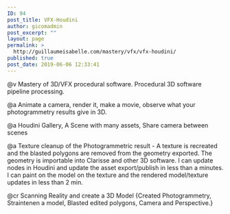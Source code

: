 ```yaml
---
ID: 94
post_title: VFX-Houdini
author: gicomadmin
post_excerpt: ""
layout: page
permalink: >
  http://guillaumeisabelle.com/mastery/vfx/vfx-houdini/
published: true
post_date: 2019-06-06 12:33:41
---
```

<!-- wp:paragraph {"backgroundColor":"pale-pink"} -->

<p class="has-background has-pale-pink-background-color">
  @v Mastery of 3D/VFX procedural software. Procedural 3D software pipeline processing.
</p>

<!-- /wp:paragraph -->

<!-- wp:paragraph {"backgroundColor":"light-green-cyan"} -->

<p class="has-background has-light-green-cyan-background-color">
  @a Animate a camera, render it, make a movie, observe what your photogrammetry results give in 3D.
</p>

<!-- /wp:paragraph -->

<!-- wp:paragraph {"backgroundColor":"light-green-cyan"} -->

<p class="has-background has-light-green-cyan-background-color">
  @a Houdini Gallery, A Scene with many assets, Share camera between scenes
</p>

<!-- /wp:paragraph -->

<!-- wp:paragraph {"backgroundColor":"light-green-cyan"} -->

<p class="has-background has-light-green-cyan-background-color">
  @a Texture cleanup of the Photogrammetric result - A texture is recreated and the blasted polygons are removed from the geometry exported. The geometry is importable into Clarisse and other 3D software. I can update nodes in Houdini and update the asset export/publish in less than a minutes. I can paint on the model on the texture and the rendered model/texture updates in less than 2 min.
</p>

<!-- /wp:paragraph -->

<!-- wp:paragraph {"textColor":"very-dark-gray","backgroundColor":"pale-cyan-blue"} -->

<p class="has-text-color has-background has-very-dark-gray-color has-pale-cyan-blue-background-color">
  @cr Scanning Reality and create a 3D Model {Created Photogrammetry, Straintenen a model, Blasted edited polygons, Camera and Perspective.}
</p>

<!-- /wp:paragraph -->
